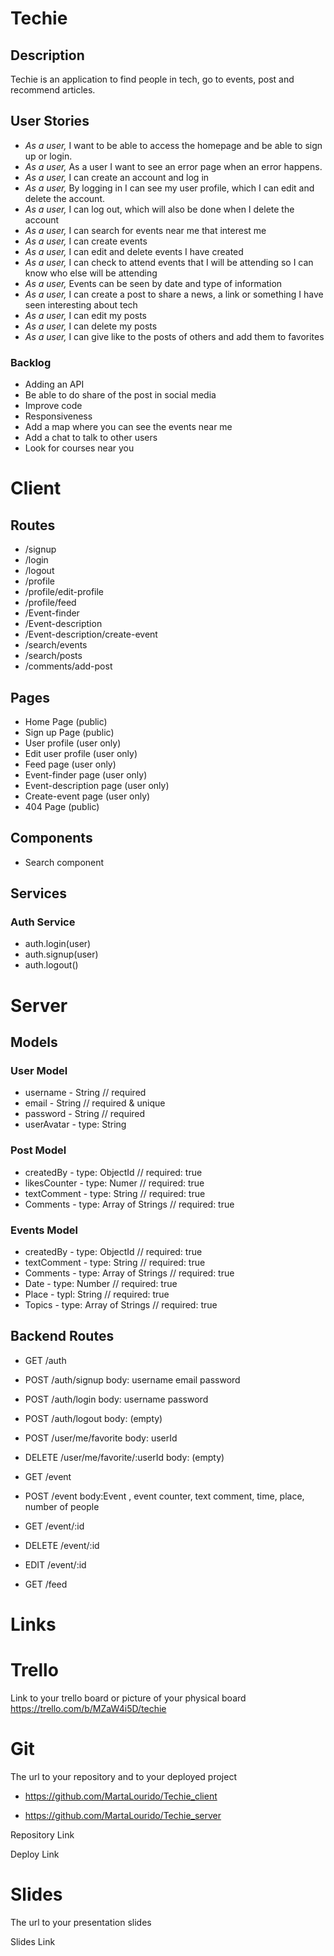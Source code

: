 # Techie

## Description

Techie is an application to find people in tech, go to events, post and recommend articles.

## User Stories

- *As a user,*  I want to be able to access the homepage and be able to sign up or login.
- *As a user,*  As a user I want to see an error page when an error happens.
- *As a user,* I can create an account and log in
- *As a user,*  By logging in I can see my user profile, which I can edit and delete the account.
- *As a user,*  I can log out, which will also be done when I delete the account
- *As a user,*  I can search for events near me that interest me
- *As a user,* I can create events
- *As a user,* I can edit and delete events I have created
- *As a user,*  I can check to attend events that I will be attending so I can know who else will be attending 
- *As a user,*  Events can be seen by date and type of information 
- *As a user,* I can create a post to share a news, a link or something I have seen interesting about tech
- *As a user,* I can edit my posts
- *As a user,* I can delete my posts
- *As a user,* I can give like to the posts of others and add them to favorites


### Backlog

- Adding an API
- Be able to do share of the post in social media 
- Improve code 
- Responsiveness
- Add a map where you can see the events near me
- Add a chat to talk to other users
- Look for courses near you



# Client

## Routes

- /signup
- /login
- /logout
- /profile
- /profile/edit-profile
- /profile/feed
- /Event-finder
- /Event-description
- /Event-description/create-event
- /search/events
- /search/posts
- /comments/add-post

## Pages

- Home Page (public)
- Sign up Page (public)
- User profile (user only)
- Edit user profile (user only)
- Feed page (user only)
- Event-finder page (user only)
- Event-description page (user only)
- Create-event page (user only)
- 404 Page (public)

## Components

- Search component


## Services

### Auth Service

- auth.login(user)
- auth.signup(user)
- auth.logout()

# Server

## Models

### User Model

- username - String // required
- email - String // required & unique
- password - String // required
- userAvatar  -  type: String 


### Post Model

- createdBy -  type: ObjectId // required: true 
- likesCounter  -  type: Numer // required: true
- textComment  -  type: String // required: true
- Comments  -  type: Array of Strings // required: true

### Events Model

- createdBy -  type: ObjectId // required: true
- textComment  -  type: String // required: true
- Comments  -  type: Array of Strings // required: true
- Date -  type: Number // required: true
- Place - typl: String // required: true
- Topics -  type: Array of Strings // required: true

## Backend Routes

- GET /auth
- POST /auth/signup
body:
username
email
password

- POST /auth/login
body:
username
password

- POST /auth/logout
body: (empty)
- POST /user/me/favorite
body:
userId
- DELETE /user/me/favorite/:userId
body: (empty)
-  GET /event
- POST /event
body:Event , event counter, text comment, time, place, number of people
- GET /event/:id
- DELETE /event/:id
- EDIT /event/:id
-  GET /feed


# Links 

# Trello

Link to your trello board or picture of your physical board https://trello.com/b/MZaW4i5D/techie

# Git

The url to your repository and to your deployed project 
- https://github.com/MartaLourido/Techie_client

- https://github.com/MartaLourido/Techie_server

Repository Link

Deploy Link

# Slides

The url to your presentation slides

Slides Link
